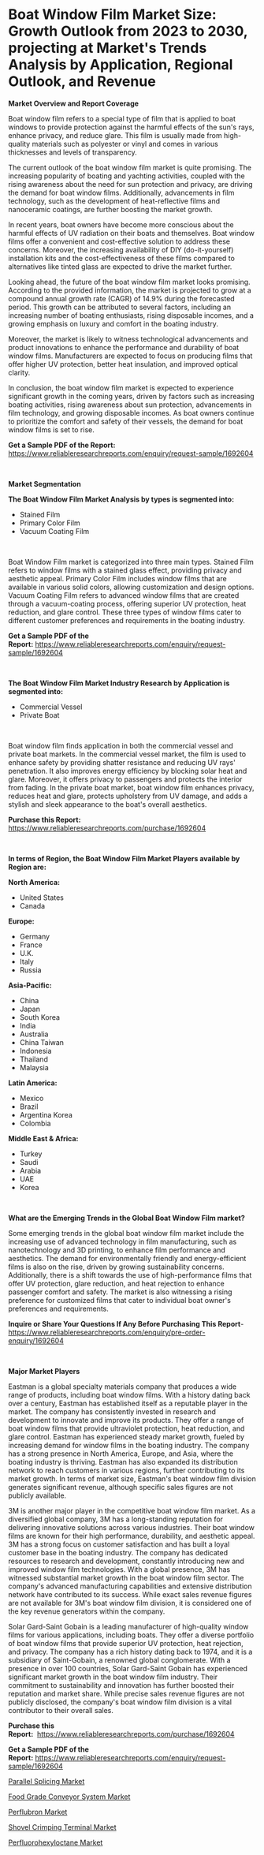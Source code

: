 <p><h1>Boat Window Film Market Size: Growth Outlook from 2023 to 2030, projecting at Market's Trends Analysis by Application, Regional Outlook, and Revenue</h1></p><p><strong>Market Overview and Report Coverage</strong></p>
<p><p>Boat window film refers to a special type of film that is applied to boat windows to provide protection against the harmful effects of the sun's rays, enhance privacy, and reduce glare. This film is usually made from high-quality materials such as polyester or vinyl and comes in various thicknesses and levels of transparency.</p><p>The current outlook of the boat window film market is quite promising. The increasing popularity of boating and yachting activities, coupled with the rising awareness about the need for sun protection and privacy, are driving the demand for boat window films. Additionally, advancements in film technology, such as the development of heat-reflective films and nanoceramic coatings, are further boosting the market growth.</p><p>In recent years, boat owners have become more conscious about the harmful effects of UV radiation on their boats and themselves. Boat window films offer a convenient and cost-effective solution to address these concerns. Moreover, the increasing availability of DIY (do-it-yourself) installation kits and the cost-effectiveness of these films compared to alternatives like tinted glass are expected to drive the market further.</p><p>Looking ahead, the future of the boat window film market looks promising. According to the provided information, the market is projected to grow at a compound annual growth rate (CAGR) of 14.9% during the forecasted period. This growth can be attributed to several factors, including an increasing number of boating enthusiasts, rising disposable incomes, and a growing emphasis on luxury and comfort in the boating industry.</p><p>Moreover, the market is likely to witness technological advancements and product innovations to enhance the performance and durability of boat window films. Manufacturers are expected to focus on producing films that offer higher UV protection, better heat insulation, and improved optical clarity.</p><p>In conclusion, the boat window film market is expected to experience significant growth in the coming years, driven by factors such as increasing boating activities, rising awareness about sun protection, advancements in film technology, and growing disposable incomes. As boat owners continue to prioritize the comfort and safety of their vessels, the demand for boat window films is set to rise.</p></p>
<p><strong>Get a Sample PDF of the Report:</strong> <a href="https://www.reliableresearchreports.com/enquiry/request-sample/1692604">https://www.reliableresearchreports.com/enquiry/request-sample/1692604</a></p>
<p>&nbsp;</p>
<p><strong>Market Segmentation</strong></p>
<p><strong>The Boat Window Film Market Analysis by types is segmented into:</strong></p>
<p><ul><li>Stained Film</li><li>Primary Color Film</li><li>Vacuum Coating Film</li></ul></p>
<p>&nbsp;</p>
<p><p>Boat Window Film market is categorized into three main types. Stained Film refers to window films with a stained glass effect, providing privacy and aesthetic appeal. Primary Color Film includes window films that are available in various solid colors, allowing customization and design options. Vacuum Coating Film refers to advanced window films that are created through a vacuum-coating process, offering superior UV protection, heat reduction, and glare control. These three types of window films cater to different customer preferences and requirements in the boating industry.</p></p>
<p><strong>Get a Sample PDF of the Report:</strong>&nbsp;<a href="https://www.reliableresearchreports.com/enquiry/request-sample/1692604">https://www.reliableresearchreports.com/enquiry/request-sample/1692604</a></p>
<p>&nbsp;</p>
<p><strong>The Boat Window Film Market Industry Research by Application is segmented into:</strong></p>
<p><ul><li>Commercial Vessel</li><li>Private Boat</li></ul></p>
<p>&nbsp;</p>
<p><p>Boat window film finds application in both the commercial vessel and private boat markets. In the commercial vessel market, the film is used to enhance safety by providing shatter resistance and reducing UV rays' penetration. It also improves energy efficiency by blocking solar heat and glare. Moreover, it offers privacy to passengers and protects the interior from fading. In the private boat market, boat window film enhances privacy, reduces heat and glare, protects upholstery from UV damage, and adds a stylish and sleek appearance to the boat's overall aesthetics.</p></p>
<p><strong>Purchase this Report:</strong>&nbsp; <a href="https://www.reliableresearchreports.com/purchase/1692604">https://www.reliableresearchreports.com/purchase/1692604</a></p>
<p>&nbsp;</p>
<p><strong>In terms of Region, the Boat Window Film Market Players available by Region are:</strong></p>
<p>
    <p> <strong> North America: </strong>
        <ul>
            <li>United States</li>
            <li>Canada</li>
        </ul>
        </p> 
    <p> <strong> Europe: </strong>
        <ul>
            <li>Germany</li>
            <li>France</li>
            <li>U.K.</li>
            <li>Italy</li>
            <li>Russia</li>
        </ul>
        </p> 
    <p> <strong> Asia-Pacific: </strong>
        <ul>
            <li>China</li>
            <li>Japan</li>
            <li>South Korea</li>
            <li>India</li>
            <li>Australia</li>
            <li>China Taiwan</li>
            <li>Indonesia</li>
            <li>Thailand</li>
            <li>Malaysia</li>
        </ul>
        </p> 
    <p> <strong> Latin America: </strong>
        <ul>
            <li>Mexico</li>
            <li>Brazil</li>
            <li>Argentina Korea</li>
            <li>Colombia</li>
        </ul>
        </p> 
    <p> <strong> Middle East & Africa: </strong>
        <ul>
            <li>Turkey</li>
            <li>Saudi</li>
            <li>Arabia</li>
            <li>UAE</li>
            <li>Korea</li>
        </ul>
    </p>
    </p>
<p>&nbsp;</p>
<p><strong>What are the Emerging Trends in the Global Boat Window Film market?</strong></p>
<p><p>Some emerging trends in the global boat window film market include the increasing use of advanced technology in film manufacturing, such as nanotechnology and 3D printing, to enhance film performance and aesthetics. The demand for environmentally friendly and energy-efficient films is also on the rise, driven by growing sustainability concerns. Additionally, there is a shift towards the use of high-performance films that offer UV protection, glare reduction, and heat rejection to enhance passenger comfort and safety. The market is also witnessing a rising preference for customized films that cater to individual boat owner's preferences and requirements.</p></p>
<p><strong>Inquire or Share Your Questions If Any Before Purchasing This Report</strong>- <a href="https://www.reliableresearchreports.com/enquiry/pre-order-enquiry/1692604">https://www.reliableresearchreports.com/enquiry/pre-order-enquiry/1692604</a></p>
<p>&nbsp;</p>
<p><strong>Major Market Players</strong></p>
<p><p>Eastman is a global specialty materials company that produces a wide range of products, including boat window films. With a history dating back over a century, Eastman has established itself as a reputable player in the market. The company has consistently invested in research and development to innovate and improve its products. They offer a range of boat window films that provide ultraviolet protection, heat reduction, and glare control. Eastman has experienced steady market growth, fueled by increasing demand for window films in the boating industry. The company has a strong presence in North America, Europe, and Asia, where the boating industry is thriving. Eastman has also expanded its distribution network to reach customers in various regions, further contributing to its market growth. In terms of market size, Eastman's boat window film division generates significant revenue, although specific sales figures are not publicly available.</p><p>3M is another major player in the competitive boat window film market. As a diversified global company, 3M has a long-standing reputation for delivering innovative solutions across various industries. Their boat window films are known for their high performance, durability, and aesthetic appeal. 3M has a strong focus on customer satisfaction and has built a loyal customer base in the boating industry. The company has dedicated resources to research and development, constantly introducing new and improved window film technologies. With a global presence, 3M has witnessed substantial market growth in the boat window film sector. The company's advanced manufacturing capabilities and extensive distribution network have contributed to its success. While exact sales revenue figures are not available for 3M's boat window film division, it is considered one of the key revenue generators within the company.</p><p>Solar Gard-Saint Gobain is a leading manufacturer of high-quality window films for various applications, including boats. They offer a diverse portfolio of boat window films that provide superior UV protection, heat rejection, and privacy. The company has a rich history dating back to 1974, and it is a subsidiary of Saint-Gobain, a renowned global conglomerate. With a presence in over 100 countries, Solar Gard-Saint Gobain has experienced significant market growth in the boat window film industry. Their commitment to sustainability and innovation has further boosted their reputation and market share. While precise sales revenue figures are not publicly disclosed, the company's boat window film division is a vital contributor to their overall sales.</p></p>
<p><strong>Purchase this Report:</strong>&nbsp;&nbsp;<a href="https://www.reliableresearchreports.com/purchase/1692604">https://www.reliableresearchreports.com/purchase/1692604</a></p>
<p></p>
<p><strong>Get a Sample PDF of the Report:</strong>&nbsp;<a href="https://www.reliableresearchreports.com/enquiry/request-sample/1692604">https://www.reliableresearchreports.com/enquiry/request-sample/1692604</a></p>
<p><p><a href="https://medium.com/@mikemonahan1944/parallel-splicing-market-report-reveals-the-latest-trends-and-growth-opportunities-of-this-market-e7790b6c9519">Parallel Splicing Market</a></p><p><a href="https://medium.com/@adeafrashri2022/food-grade-conveyor-system-market-competitive-analysis-market-trends-and-forecast-to-2030-d7e0f9a721d7">Food Grade Conveyor System Market</a></p><p><a href="https://github.com/ChiragRP21/Market-Research-Report-List-1/blob/main/perflubron-market.md">Perflubron Market</a></p><p><a href="https://medium.com/@elianehilll2023/shovel-crimping-terminal-market-research-report-its-history-and-forecast-2023-to-2030-69a16421ced3">Shovel Crimping Terminal Market</a></p><p><a href="https://github.com/Chiragrp22/Market-Research-Report-List-1/blob/main/perfluorohexyloctane-market.md">Perfluorohexyloctane Market</a></p></p>